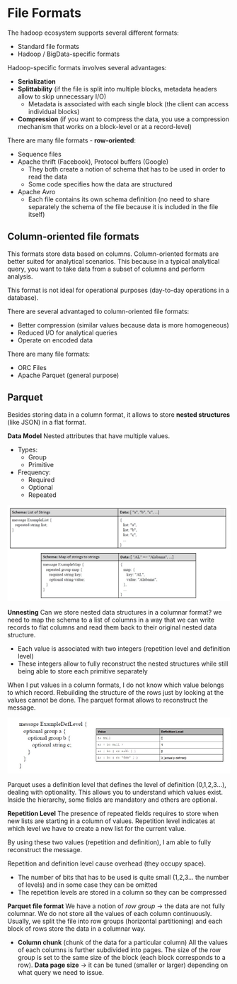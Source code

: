 # File Formats

The hadoop ecosystem supports several different formats:

- Standard file formats
- Hadoop / BigData-specific formats

Hadoop-specific formats involves several advantages:

- **Serialization**
- **Splittability** (if the file is split into multiple blocks, metadata headers allow to skip unnecessary I/O)
    - Metadata is associated with each single block (the client can access individual blocks)
- **Compression** (if you want to compress the data, you use a compression mechanism that works on a block-level or at a record-level)

There are many file formats - **row-oriented**:

- Sequence files
- Apache thrift (Facebook), Protocol buffers (Google)
    - They both create a notion of schema that has to be used in order to read the data
    - Some code specifies how the data are structured
- Apache Avro 
    - Each file contains its own schema definition (no need to share separately the schema of the file because it is included in the file itself)

## Column-oriented file formats

This formats store data based on columns.
Column-oriented formats are better suited for analytical scenarios. This because in a typical analytical query, you want to take data from a subset of columns and perform analysis.

This format is not ideal for operational purposes (day-to-day operations in a database).

There are several advantaged to column-oriented file formats:

- Better compression (similar values because data is more homogeneous)
- Reduced I/O for analytical queries
- Operate on encoded data

There are many file formats:

- ORC Files
- Apache Parquet (general purpose)

## Parquet

Besides storing data in a column format, it allows to store **nested structures** (like JSON) in a flat format.

 **Data Model**
 Nested attributes that have multiple values.

 - Types:
    - Group
    - Primitive
- Frequency:
    - Required
    - Optional
    - Repeated

![](nested.jpg)

**Unnesting**
Can we store nested data structures in a columnar format?
we need to map the schema to a list of columns in a way that we can write records to flat columns and read them back to their original nested data structure.

- Each value is associated with two integers (repetition level and definition level)
- These integers allow to fully reconstruct the nested structures while still being able to store each primitive separately

When I put values in a column formats, I do not know which value belongs to which record. 
Rebuilding the structure of the rows just by looking at the values cannot be done.
The parquet format allows to reconstruct the message.

![](parquet.jpg)

Parquet uses a definition level that defines the level of definition (0,1,2,3...), dealing with optionality.
This allows you to understand which values exist.
Inside the hierarchy, some fields are mandatory and others are optional. 

**Repetition Level**
The presence of repeated fields requires to store when new lists are starting in a column of values.
Repetition level indicates at which level we have to create a new list for the current value. 

By using these two values (repetition and definition), I am able to fully reconstruct the message.

Repetition and definition level cause overhead (they occupy space).

- The number of bits that has to be used is quite small (1,2,3... the number of levels) and in some case they can be omitted 
- The repetition levels are stored in a column so they can be compressed 

**Parquet file format**
We have a notion of *row group* -> the data are not fully columnar. We do not store all the values of each column continuously.
Usually, we split the file into row groups (horizontal partitioning) and each block of rows store the data in a columnar way. 

- **Column chunk** (chunk of the data for a particular column)
All the values of each columns is further subdivided into pages.
The size of the row group is set to the same size of the block (each block corresponds to a row).
**Data page size** -> it can be tuned (smaller or larger) depending on what query we need to issue.






